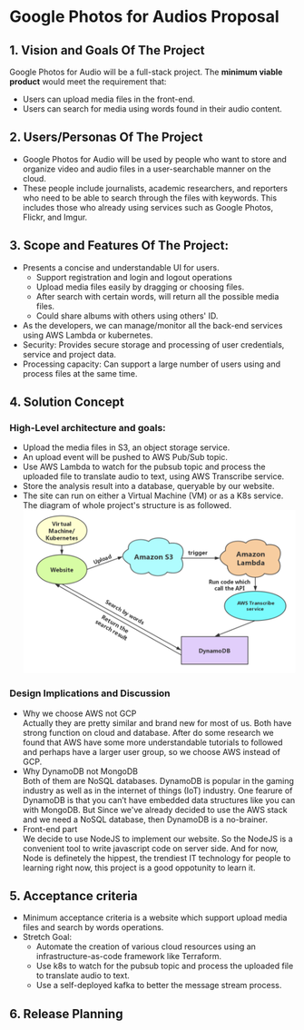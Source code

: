 # Google Photos for Audios Proposal
## 1. Vision and Goals Of The Project
Google Photos for Audio will be a full-stack project. The <strong>minimum viable product</strong> would meet the requirement that:
* Users can upload media files in the front-end.
* Users can search for media using words found in their audio content.  
## 2. Users/Personas Of The Project
* Google Photos for Audio will be used by people who want to store and organize video and audio files in a user-searchable manner on the cloud. 
* These people include journalists, academic researchers, and reporters who need to be able to search through the files with keywords. This includes those who already using services such as Google Photos, Flickr, and Imgur.
## 3. Scope and Features Of The Project:
* Presents a concise and understandable UI for users.
   * Support registration and login and logout operations
   * Upload media files easily by dragging or choosing files.
   * After search with certain words, will return all the possible media files.
   * Could share albums with others using others' ID.
* As the developers, we can manage/monitor all the back-end services using AWS Lambda or kubernetes.
* Security: Provides secure storage and processing of user credentials, service and project data.
* Processing capacity: Can support a large number of users using and process files at the same time.
## 4. Solution Concept
### High-Level architecture and goals:
* Upload the media files in S3, an object storage service.
* An upload event will be pushed to AWS Pub/Sub topic.
* Use AWS Lambda to watch for the pubsub topic and process the uploaded file to translate audio to text, using AWS Transcribe service.
* Store the analysis result into a database, queryable by our website.
* The site can run on either a Virtual Machine (VM) or as a K8s service.
The diagram of whole project's structure is as followed.
![diagram](diagram.png)
### Design Implications and Discussion
* Why we choose AWS not GCP  
Actually they are pretty similar and brand new for most of us. Both have strong function on cloud and database. After do some research we found that AWS have some more understandable tutorials to followed and perhaps have a larger user group, so we choose AWS instead of GCP.
* Why DynamoDB not MongoDB  
Both of them are NoSQL databases. DynamoDB is popular in the gaming industry as well as in the internet of things (IoT) industry. One fearure of DynamoDB is that you can’t have embedded data structures like you can with MongoDB. But Since we've already decided to use the AWS stack and we need a NoSQL database, then DynamoDB is a no-brainer.
* Front-end part  
We decide to use NodeJS to implement our website. So the NodeJS is a convenient tool to write javascript code on server side. And for now, Node is definetely the hippest, the trendiest IT technology for people to learning right now, this project is a good oppotunity to learn it.
## 5. Acceptance criteria
* Minimum acceptance criteria is a website which support upload media files and search by words operations.
* Stretch Goal:
    * Automate the creation of various cloud resources using an infrastructure-as-code framework like Terraform.
    * Use k8s to watch for the pubsub topic and process the uploaded file to translate audio to text.
    * Use a self-deployed kafka to better the message stream process.
## 6. Release Planning
